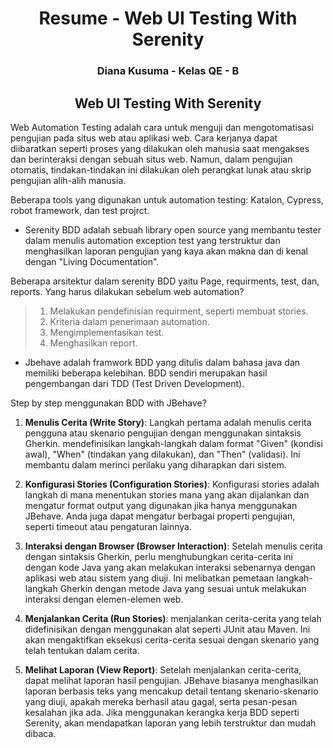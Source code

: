 <h1 align="center">Resume - Web UI Testing With Serenity</h1>
<h3 align="center">Diana Kusuma - Kelas QE - B</h3>


<h2 align="center">Web UI Testing With Serenity</h2>

Web Automation Testing adalah cara untuk menguji dan mengotomatisasi pengujian pada situs web atau aplikasi web. Cara kerjanya dapat diibaratkan seperti proses yang dilakukan oleh manusia saat mengakses dan berinteraksi dengan sebuah situs web. Namun, dalam pengujian otomatis, tindakan-tindakan ini dilakukan oleh perangkat lunak atau skrip pengujian alih-alih manusia.

Beberapa tools yang digunakan untuk automation testing: Katalon, Cypress, robot framework, dan test projrct.
-	Serenity BDD adalah sebuah library open source yang membantu tester dalam menulis automation exception test yang terstruktur dan menghasilkan laporan pengujian yang kaya akan makna dan di kenal dengan "Living Documentation".

Beberapa arsitektur dalam serenity BDD yaitu Page, requirments, test, dan, reports.
Yang harus dilakukan sebelum web automation?

> 1. Melakukan pendefinisian requirment, seperti membuat stories.
> 2. Kriteria dalam penerimaan automation.
> 3. Mengimplementasikan test.
> 4. Menghasilkan report.

-	Jbehave adalah framwork BDD yang ditulis dalam bahasa java dan memiliki beberapa kelebihan. BDD sendiri merupakan hasil pengembangan dari TDD (Test Driven Development).

Step by step menggunakan BDD with JBehave?
1. **Menulis Cerita (Write Story)**: Langkah pertama adalah menulis cerita pengguna atau skenario pengujian dengan menggunakan sintaksis Gherkin. mendefinisikan langkah-langkah dalam format "Given" (kondisi awal), "When" (tindakan yang dilakukan), dan "Then" (validasi). Ini membantu dalam merinci perilaku yang diharapkan dari sistem.

2. **Konfigurasi Stories (Configuration Stories)**: Konfigurasi stories adalah langkah di mana menentukan stories mana yang akan dijalankan dan mengatur format output yang digunakan jika hanya menggunakan JBehave. Anda juga dapat mengatur berbagai properti pengujian, seperti timeout atau pengaturan lainnya.

3. **Interaksi dengan Browser (Browser Interaction)**: Setelah menulis cerita dengan sintaksis Gherkin, perlu menghubungkan cerita-cerita ini dengan kode Java yang akan melakukan interaksi sebenarnya dengan aplikasi web atau sistem yang diuji. Ini melibatkan pemetaan langkah-langkah Gherkin dengan metode Java yang sesuai untuk melakukan interaksi dengan elemen-elemen web.

4. **Menjalankan Cerita (Run Stories)**: menjalankan cerita-cerita yang telah didefinisikan dengan menggunakan alat seperti JUnit atau Maven. Ini akan mengaktifkan eksekusi cerita-cerita sesuai dengan skenario yang telah tentukan dalam cerita.

5. **Melihat Laporan (View Report)**: Setelah menjalankan cerita-cerita, dapat melihat laporan hasil pengujian. JBehave biasanya menghasilkan laporan berbasis teks yang mencakup detail tentang skenario-skenario yang diuji, apakah mereka berhasil atau gagal, serta pesan-pesan kesalahan jika ada. Jika menggunakan kerangka kerja BDD seperti Serenity, akan mendapatkan laporan yang lebih terstruktur dan mudah dibaca.
